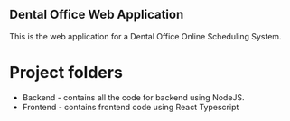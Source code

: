 ## Dental Office Web Application

This is the web application for a Dental Office Online Scheduling System.

# Project folders

- Backend - contains all the code for backend using NodeJS.
- Frontend - contains frontend code using React Typescript
